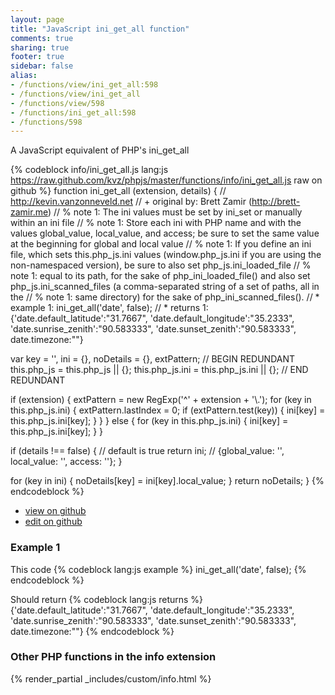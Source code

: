 ```yaml
---
layout: page
title: "JavaScript ini_get_all function"
comments: true
sharing: true
footer: true
sidebar: false
alias:
- /functions/view/ini_get_all:598
- /functions/view/ini_get_all
- /functions/view/598
- /functions/ini_get_all:598
- /functions/598
---
```

<!-- Generated by Rakefile:build -->
A JavaScript equivalent of PHP's ini_get_all

{% codeblock info/ini_get_all.js lang:js https://raw.github.com/kvz/phpjs/master/functions/info/ini_get_all.js raw on github %}
function ini_get_all (extension, details) {
  // http://kevin.vanzonneveld.net
  // +   original by: Brett Zamir (http://brett-zamir.me)
  // %        note 1: The ini values must be set by ini_set or manually within an ini file
  // %        note 1: Store each ini with PHP name and with the values global_value, local_value, and access; be sure to set the same value at the beginning for global and local value
  // %        note 1: If you define an ini file, which sets this.php_js.ini values (window.php_js.ini if you are using the non-namespaced version), be sure to also set php_js.ini_loaded_file
  // %        note 1: equal to its path, for the sake of php_ini_loaded_file() and also set php_js.ini_scanned_files (a comma-separated string of a set of paths, all in the
  // %        note 1: same directory) for the sake of php_ini_scanned_files().
  // *     example 1: ini_get_all('date', false);
  // *     returns 1: {'date.default_latitude':"31.7667", 'date.default_longitude':"35.2333", 'date.sunrise_zenith':"90.583333", 'date.sunset_zenith':"90.583333", date.timezone:""}

  var key = '',
    ini = {},
    noDetails = {},
    extPattern;
  // BEGIN REDUNDANT
  this.php_js = this.php_js || {};
  this.php_js.ini = this.php_js.ini || {};
  // END REDUNDANT

  if (extension) {
    extPattern = new RegExp('^' + extension + '\\.');
    for (key in this.php_js.ini) {
      extPattern.lastIndex = 0;
      if (extPattern.test(key)) {
        ini[key] = this.php_js.ini[key];
      }
    }
  } else {
    for (key in this.php_js.ini) {
      ini[key] = this.php_js.ini[key];
    }
  }

  if (details !== false) { // default is true
    return ini; // {global_value: '', local_value: '', access: ''};
  }

  for (key in ini) {
    noDetails[key] = ini[key].local_value;
  }
  return noDetails;
}
{% endcodeblock %}

 - [view on github](https://github.com/kvz/phpjs/blob/master/functions/info/ini_get_all.js)
 - [edit on github](https://github.com/kvz/phpjs/edit/master/functions/info/ini_get_all.js)

### Example 1
This code
{% codeblock lang:js example %}
ini_get_all('date', false);
{% endcodeblock %}

Should return
{% codeblock lang:js returns %}
{'date.default_latitude':"31.7667", 'date.default_longitude':"35.2333", 'date.sunrise_zenith':"90.583333", 'date.sunset_zenith':"90.583333", date.timezone:""}
{% endcodeblock %}


### Other PHP functions in the info extension
{% render_partial _includes/custom/info.html %}
